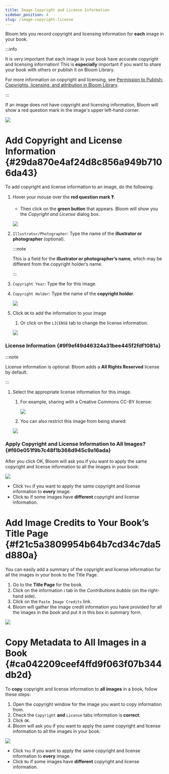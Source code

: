 ```yaml
---
title: Image Copyright and License Information
sidebar_position: 4
slug: /image-copyright-license
---
```




Bloom lets you record copyright and licensing information for **each** image in your book.


:::info

It is very important that each image in your book have accurate copyright and licensing information! This is **especially** important if you want to share your book with others or publish it on Bloom Library. 

For more information on copyright and licensing, see [Permission to Publish: Copyrights, licensing, and attribution in Bloom Library](/permission-to-publish). 

:::




If an image does not have copyright and licensing information, Bloom will show a red question mark in the image's upper left-hand corner. 


![](./image-copyright-license.6f560f47-c864-4ecc-9a6f-e643d7f74847.png)


# Add Copyright and License Information {#29da870e4af24d8c856a949b7106da43}


To add copyright and license information to an image, do the following: 

1. Hover your mouse over the **red question mark ❓**.
	- Then click on the **green button** that appears. Bloom will show you the _Copyright and License_ dialog box.

	![](./image-copyright-license.ffdc515f-a515-4a1d-b6b6-61b4513c6452.png)

2. `Illustrator/Photographer`: Type the name of the **illustrator or photographer** (optional).

	:::note
	
	This is a field for the **illustrator or photographer’s name**, which may be different from the copyright holder’s name.
	
	:::
	
	

3. `Copyright Year`: Type the for this image.
4. `Copyright Holder`: Type the name of the **copyright holder**.

	![](./image-copyright-license.81d881a1-9330-4405-86f8-0c7f31bb1c9a.png)

5. Click `OK` to add the information to your image
	1. Or click on the `LICENSE` tab to change the license information.

	![](./image-copyright-license.dcfb3e2e-2728-4c8e-9fe3-1426f3d3ffc1.png)


### License Information {#9f9ef49d46324a31bee445f2fdf1081a}


:::note

License information is optional: Bloom adds a **All Rights Reserved** license by default.

:::



1. Select the appropriate license information for this image.
	1. For example, sharing with a Creative Commons CC-BY license:

		![](./image-copyright-license.d484992f-5340-45fc-95c0-41b302db5f3d.png)

	2. You can also restrict this image from being shared:

	![](./image-copyright-license.86457cb0-3f12-4dfe-8d77-915ba3d8fe10.png)


### Apply Copyright and License Information to All Images? {#f60e051f9b7c48f1b368d945c9a16ada}


After you click OK, Bloom will ask you if you want to apply the same copyright and license information to all the images in your book:


![](./image-copyright-license.ba186003-b334-449b-a1a5-28786b790cf1.png)

- Click `Yes` if you want to apply the same copyright and license information to **every** image.
- Click `No` if some images have **different** copyright and license information.

# Add Image Credits to Your Book’s Title Page {#f21c5a3809954b64b7cd34c7da5d880a}


You can easily add a summary of the copyright and license information for all the images in your book to the Title Page.

1. Go to the **Title Page** for the book.
2. Click on the information ℹ tab in the _Contributions bubble_ (on the right-hand side).
3. Click on the `Paste Image Credits` link.
4. Bloom will gather the image credit information you have provided for all the images in the book and put it in this box in summary form.

![](./image-copyright-license.2a8209ae-ad4e-456c-96e6-56ca31a2e106.png)


# Copy Metadata to All Images in a Book {#ca042209ceef4ffd9f063f07b344db2d}


To **copy** copyright and license information to **all images** in a book, follow these steps:

1. Open the copyright window for the image you want to copy information from.
2. Check the `Copyright` **and** `License` tabs information is **correct**.
3. Click `OK`.
4. Bloom will ask you if you want to apply the same copyright and license information to all the images in your book:

![](./image-copyright-license.9d088933-6f17-43d2-ba38-6b04df90096f.png)

- Click `Yes` if you want to apply the same copyright and license information to **every** image.
- Click `No` if some images have **different** copyright and license information.
